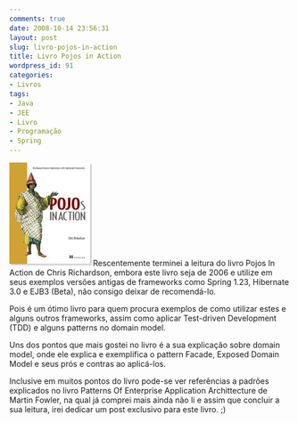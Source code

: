 ```yaml
---
comments: true
date: 2008-10-14 23:56:31
layout: post
slug: livro-pojos-in-action
title: Livro Pojos in Action
wordpress_id: 91
categories:
- Livros
tags:
- Java
- JEE
- Livro
- Programação
- Spring
---
```


[![](/images/2008/10/crichardson_cover150.jpg)](/images/2008/10/crichardson_cover150.jpg)Rescentemente terminei a leitura do livro Pojos In Action de Chris Richardson, embora este livro seja de 2006 e utilize em seus exemplos versões antigas de frameworks como Spring 1.23, Hibernate 3.0 e EJB3 (Beta), não consigo deixar de recomendá-lo.

Pois é um ótimo livro para quem procura exemplos de como utilizar estes e alguns outros frameworks, assim como aplicar Test-driven Development (TDD) e alguns patterns no domain model.

Uns dos pontos que mais gostei no livro é a sua explicação sobre domain model, onde ele explica e exemplifica o pattern Facade, Exposed Domain Model e seus prós e contras ao aplicá-los.

Inclusive em muitos pontos do livro pode-se ver referências a padrões explicados no livro Patterns Of Enterprise Application Archittecture de Martin Fowler, na qual já comprei mais ainda não li e assim que concluir a sua leitura, irei dedicar um post exclusivo para este livro. ;)